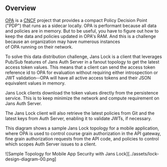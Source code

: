 ## Overview

[OPA](https://openpolicyagent.org) is a [CNCF](https://cncf.io) project that
provides a compact Policy Decision Point ("PDP") that runs as a sidecar locally.
OPA is performant because all data and policies are in memory. But to be useful,
you have to figure out how to keep the data and policies updated in OPA's
RAM. And this is a challenge because an organization may have numerous instances  
of OPA running on their network.

To solve this data distribution challenge, Jans Lock is a client that
leverages Pub/Sub features of Jans Auth Server in a fanout topology to get the
latest access token values. This means that a client can send the access token
reference id to OPA for evaluation without requiring either introspection or
JWT validation--OPA will have all active access tokens and their JSON equivalent
values in memory.

Jans Lock clients download the token values directly from the persistence
service. This is to keep minimize the network and compute requirement on Jans
Auth Server.

The Jans Lock client will also retrieve the latest policies from Git and the
latest keys from Auth Server, enabling it to validate JWTs, if necessary.

This diagram shows a sample Jans Lock topology for a mobile application, where
OPA is used to control course grain authorization in the API gateway,
fine grain authorization requests from the API code, and policies to
control which scopes Auth Server issues to a client.

![Sample Topology for Mobile App Security with Jans Lock][../assets/lock-design-diagram-00.png]
